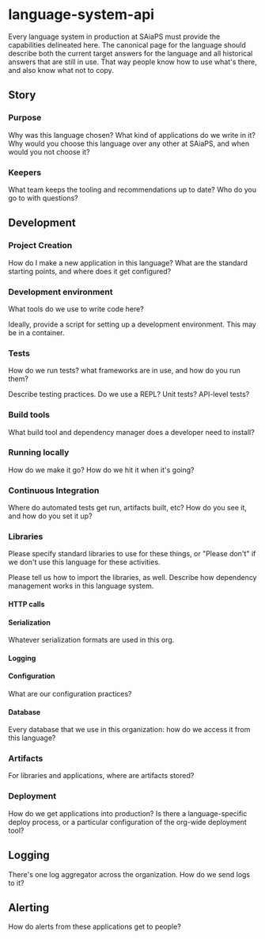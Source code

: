 # language-system-api
Every language system in production at SAiaPS must provide the capabilities delineated here.
The canonical page for the language should describe both the current target answers for the language 
and all historical answers that are still in use. That way people know how to use what's there, and also
know what not to copy.

## Story

### Purpose

Why was this language chosen? What kind of applications do we write in it? 
Why would you choose this language over any other at SAiaPS, and when would you not choose it?

### Keepers

What team keeps the tooling and recommendations up to date? Who do you go to with questions?

## Development

### Project Creation

How do I make a new application in this language? What are the standard starting points, and where does it get configured?

### Development environment

What tools do we use to write code here?

Ideally, provide a script for setting up a development environment. This may be in a container.

### Tests

How do we run tests? what frameworks are in use, and how do you run them?

Describe testing practices. Do we use a REPL? Unit tests? API-level tests?

### Build tools

What build tool and dependency manager does a developer need to install?

### Running locally

How do we make it go? How do we hit it when it's going?

### Continuous Integration

Where do automated tests get run, artifacts built, etc? How do you see it, and how do you set it up?

### Libraries

Please specify standard libraries to use for these things, or "Please don't" if we don't use this language for these activities.

Please tell us how to import the libraries, as well. Describe how dependency management works in this language system.

#### HTTP calls

#### Serialization

Whatever serialization formats are used in this org.

#### Logging

#### Configuration

What are our configuration practices?

#### Database

Every database that we use in this organization: how do we access it from this language?

### Artifacts

For libraries and applications, where are artifacts stored?

### Deployment

How do we get applications into production?
Is there a language-specific deploy process, or a particular configuration of the org-wide deployment tool?

## Logging

There's one log aggregator across the organization. How do we send logs to it?

## Alerting

How do alerts from these applications get to people?
